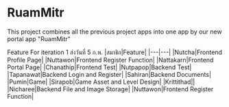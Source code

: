 # RuamMitr

This project combines all the previous project apps into one app by our new portal app "RuamMitr"

Feature For iteration 1 ส่งวันที่ 5 ก.พ.
|สมาชิก|Feature| 
|---|---|
|Nutcha|Frontend Profile Page|
|Nuttawon|Frontend Register Function|
|Nattakarn|Frontend Portal Page|
|Chanathip|Frontend Test|
|Nutpapop|Backend Test|
|Tapanawat|Backend Login and Register|
|Sahiran|Backend Documents|
|Pumin|Game|
|Sirapob|Game Asset and Level Design|
|Krittithad||
|Nicharee|Backend File and Image Storage|
|Nuttawon|Frontend Register Function|